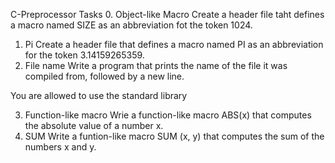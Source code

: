 C-Preprocessor 
Tasks 
0. Object-like Macro 
Create a header file taht defines a macro named SIZE as an abbreviation fot the token 1024.
1. Pi 
Create a header file that defines a macro named PI as an abbreviation for the token 3.14159265359. 
2. File name 
Write a program that prints the name of the file it was compiled from, followed by a new line.

You are allowed to use the standard library  

3. Function-like macro 
Wrie a function-like macro ABS(x) that computes the absolute value of a number x.
4. SUM 
Write a funtion-like macro SUM (x, y) that computes the sum of the numbers x and y.
